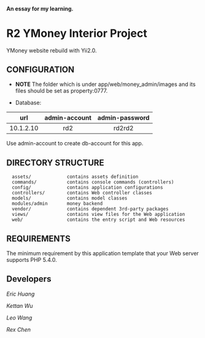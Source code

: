 #### An essay for my learning.
   
   
   
   
R2 YMoney Interior Project
================================

YMoney website rebuild with Yii2.0.


CONFIGURATION
-------------

* __NOTE__ The folder which is under app/web/money_admin/images and its files should be set as property:0777.

* Database:   
   
|    url    | admin-account | admin-password |
|:---------:|:-------------:|:--------------:|
| 10.1.2.10 |      rd2      |     rd2rd2     |

Use admin-account to create db-account for this app.

DIRECTORY STRUCTURE
-------------------

      assets/             contains assets definition
      commands/           contains console commands (controllers)
      config/             contains application configurations
      controllers/        contains Web controller classes
      models/             contains model classes
      modules/admin       money backend
      vendor/             contains dependent 3rd-party packages
      views/              contains view files for the Web application
      web/                contains the entry script and Web resources


REQUIREMENTS
------------

The minimum requirement by this application template that your Web server supports PHP 5.4.0.


Developers
------------

_Eric Huang_

_Kettan Wu_

_Leo Wang_

_Rex Chen_
